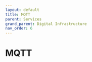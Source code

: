 ```yaml
---
layout: default
title: MQTT
parent: Services
grand_parent: Digital Infrastructure
nav_order: 6
---
```


# MQTT
